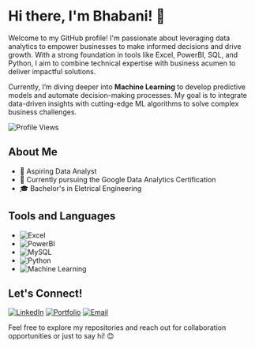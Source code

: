 # Hi there, I'm Bhabani! 👋

Welcome to my GitHub profile! I'm passionate about leveraging data analytics to empower businesses to make informed decisions and drive growth. With a strong foundation in tools like Excel, PowerBI, SQL, and Python, I aim to combine technical expertise with business acumen to deliver impactful solutions. 

Currently, I’m diving deeper into **Machine Learning** to develop predictive models and automate decision-making processes. My goal is to integrate data-driven insights with cutting-edge ML algorithms to solve complex business challenges.

![Profile Views](https://komarev.com/ghpvc/?username=Bhabani-Panda&color=blueviolet)

## About Me

- 💼 Aspiring Data Analyst
- 🌱 Currently pursuing the Google Data Analytics Certification
- 🎓 Bachelor's in Eletrical Engineering 

## Tools and Languages

- ![Excel](https://img.shields.io/badge/-Excel-217346?style=flat-square&logo=microsoft-excel&logoColor=white)
- ![PowerBI](https://img.shields.io/badge/-PowerBI-F2C811?style=flat-square&logo=powerbi&logoColor=black)
- ![MySQL](https://img.shields.io/badge/-MySQL-4479A1?style=flat-square&logo=mysql&logoColor=white)
- ![Python](https://img.shields.io/badge/-Python-3776AB?style=flat-square&logo=python&logoColor=white)
- ![Machine Learning](https://img.shields.io/badge/Machine%20Learning-00C7B7?style=for-the-badge&logo=python&logoColor=white)

## Let's Connect!

[![LinkedIn](https://img.shields.io/badge/-LinkedIn-0077B5?style=flat-square&logo=linkedin&logoColor=white)](https://www.linkedin.com/in/bhabani03/)
[![Portfolio](https://img.shields.io/badge/-Portfolio-333333?style=flat-square&logo=wordpress&logoColor=white)](https://bhabani-panda.github.io/)
[![Email](https://img.shields.io/badge/-Email-D14836?style=flat-square&logo=gmail&logoColor=white)](mailto:bhabani.panda1403@gmail.com)

Feel free to explore my repositories and reach out for collaboration opportunities or just to say hi! 😊
